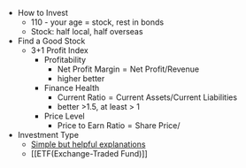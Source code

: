 - How to Invest
	- 110 - your age = stock, rest in bonds
	- Stock: half local, half overseas
- Find a Good Stock
	- 3+1 Profit Index
		- Profitability
			- $\text{Net Profit Margin}=\text{Net Profit} / \text{Revenue}$
			- higher better
		- Finance Health
			- $\text{Current Ratio} = \text{Current Assets} / \text{Current Liabilities}$
			- better >1.5, at least > 1
		- Price Level
			- $\text{Price to Earn Ratio}=\text{Share Price}/\text{}$
- Investment Type
	- [Simple but helpful explanations](https://smartasset.com/investing/types-of-investment)
	- [[ETF(Exchange-Traded Fund)]]
